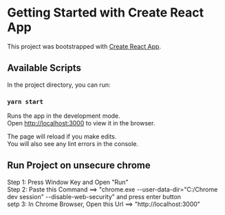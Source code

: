 # Getting Started with Create React App

This project was bootstrapped with [Create React App](https://github.com/facebook/create-react-app).

## Available Scripts

In the project directory, you can run:

### `yarn start`

Runs the app in the development mode.\
Open [http://localhost:3000](http://localhost:3000) to view it in the browser.

The page will reload if you make edits.\
You will also see any lint errors in the console.

## Run Project on unsecure chrome

Step 1: Press Window Key and Open "Run" \
Step 2: Paste this Command ==> "chrome.exe --user-data-dir="C:/Chrome dev session" --disable-web-security"  and press enter button \
setp 3: In Chrome Browser, Open this Url ==> "http://localhost:3000"